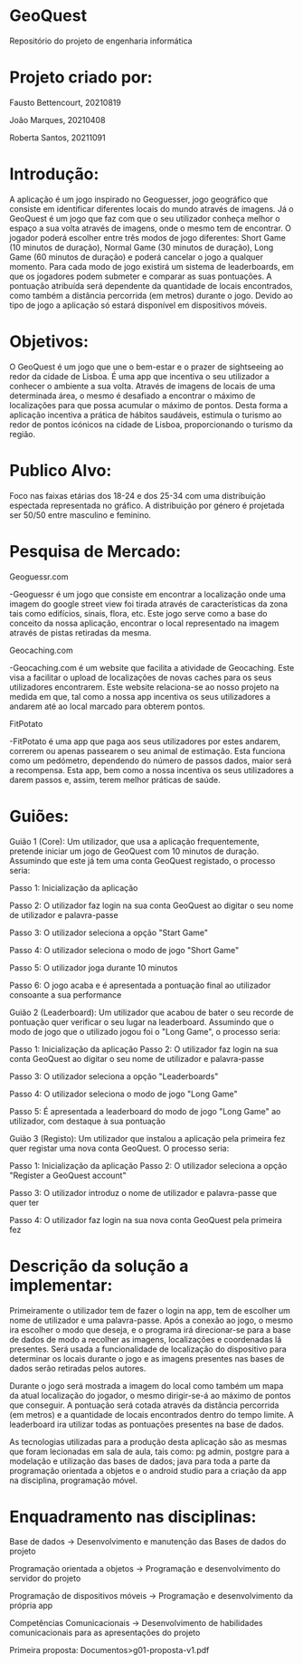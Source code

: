# GeoQuest
Repositório do projeto de engenharia informática

# Projeto criado por:

Fausto Bettencourt, 20210819

João Marques, 20210408

Roberta Santos, 20211091

# Introdução:

A aplicação é um jogo inspirado no Geoguesser, jogo geográfico que consiste em identificar diferentes locais do mundo através de imagens. Já o GeoQuest é um jogo que faz com que o seu utilizador conheça melhor o espaço a sua volta através de imagens, onde o mesmo tem de encontrar.
O jogador poderá escolher entre três modos de jogo diferentes: Short Game (10 minutos de duração), Normal Game (30 minutos de duração), Long Game (60 minutos de duração) e poderá cancelar o jogo a qualquer momento.
Para cada modo de jogo existirá um sistema de leaderboards, em que os jogadores podem submeter e comparar as suas pontuações. A pontuação atribuída será dependente da quantidade de locais encontrados, como também a distância percorrida (em metros) durante o jogo.
Devido ao tipo de jogo a aplicação só estará disponível em dispositivos móveis.

# Objetivos:

O GeoQuest é um jogo que une o bem-estar e o prazer de sightseeing ao redor da cidade de Lisboa. É uma app que incentiva o seu utilizador a conhecer o ambiente a sua volta. Através de imagens de locais de uma determinada área, o mesmo é desafiado a encontrar o máximo de localizações para que possa acumular o máximo de pontos.
Desta forma a aplicação incentiva a prática de hábitos saudáveis, estimula o turismo ao redor de pontos icónicos na cidade de Lisboa, proporcionando o turismo da região.

# Publico Alvo:

Foco nas faixas etárias dos 18-24 e dos 25-34 com uma distribuição espectada representada no gráfico. A distribuição por género é projetada ser 50/50 entre masculino e feminino.


# Pesquisa de Mercado:

Geoguessr.com

-Geoguessr é um jogo que consiste em encontrar a localização onde uma imagem do google street view foi tirada através de características da zona tais como edifícios, sinais, flora, etc. Este jogo serve como a base do conceito da nossa aplicação, encontrar o local representado na imagem através de pistas retiradas da mesma.

Geocaching.com

-Geocaching.com é um website que facilita a atividade de Geocaching. Este visa a facilitar o upload de localizações de novas caches para os seus utilizadores encontrarem. Este website relaciona-se ao nosso projeto na medida em que, tal como a nossa app incentiva os seus utilizadores a andarem até ao local marcado para obterem pontos.

FitPotato

-FitPotato é uma app que paga aos seus utilizadores por estes andarem, correrem ou apenas passearem o seu animal de estimação. Esta funciona como um pedómetro, dependendo do número de passos dados, maior será a recompensa. Esta app, bem como a nossa incentiva os seus utilizadores a darem passos e, assim, terem melhor práticas de saúde.

# Guiões:
Guião 1 (Core):
Um utilizador, que usa a aplicação frequentemente, pretende iniciar um jogo de GeoQuest com 10 minutos de duração. 
Assumindo que este já tem uma conta GeoQuest registado, o processo seria:

Passo 1: Inicialização da aplicação

Passo 2: O utilizador faz login na sua conta GeoQuest ao digitar o seu nome de utilizador e palavra-passe 

Passo 3: O utilizador seleciona a opção "Start Game"

Passo 4: O utilizador seleciona o modo de jogo "Short Game"

Passo 5: O utilizador joga durante 10 minutos

Passo 6: O jogo acaba e é apresentada a pontuação final ao utilizador consoante a sua performance

Guião 2 (Leaderboard):
Um utilizador que acabou de bater o seu recorde de pontuação quer verificar o seu lugar na leaderboard. 
Assumindo que o modo de jogo que o utilizado jogou foi o "Long Game", o processo seria:

Passo 1: Inicialização da aplicação
Passo 2: O utilizador faz login na sua conta GeoQuest ao digitar o seu nome de utilizador e palavra-passe

Passo 3: O utilizador seleciona a opção "Leaderboards"

Passo 4: O utilizador seleciona o modo de jogo "Long Game"

Passo 5: É apresentada a leaderboard do modo de jogo "Long Game" ao utilizador, com destaque à sua pontuação

Guião 3 (Registo):
Um utilizador que instalou a aplicação pela primeira fez quer registar uma nova conta GeoQuest.
O processo seria:

Passo 1: Inicialização da aplicação
Passo 2: O utilizador seleciona a opção "Register a GeoQuest account"

Passo 3: O utilizador introduz o nome de utilizador e palavra-passe que quer ter

Passo 4: O utilizador faz login na sua nova conta GeoQuest pela primeira fez

# Descrição da solução a implementar:

Primeiramente o utilizador tem de fazer o login na app, tem de escolher um nome de utilizador e uma palavra-passe.
Após a conexão ao jogo, o mesmo ira escolher o modo que deseja, e o programa irá direcionar-se para a base de dados de modo a recolher as imagens, localizações e coordenadas lá presentes. Será usada a funcionalidade de localização do dispositivo para determinar os locais durante o jogo e as imagens presentes nas bases de dados serão retiradas pelos autores.

Durante o jogo será mostrada a imagem do local como também um mapa da atual localização do jogador, o mesmo dirigir-se-á ao máximo de pontos que conseguir.
A pontuação será cotada através da distância percorrida (em metros) e a quantidade de locais encontrados dentro do tempo limite. A leaderboard ira utilizar todas as pontuações presentes na base de dados.

As tecnologias utilizadas para a produção desta aplicação são as mesmas que foram lecionadas em sala de aula, tais como: pg admin, postgre para a modelação e utilização das bases de dados; java para toda a parte da programação orientada a objetos e o android studio para a criação da app na disciplina, programação móvel. 


# Enquadramento nas disciplinas:
Base de dados -> Desenvolvimento e manutenção das Bases de dados do projeto

Programação orientada a objetos -> Programação e desenvolvimento do servidor do projeto

Programação de dispositivos móveis -> Programação e desenvolvimento da própria app

Competências Comunicacionais -> Desenvolvimento de habilidades comunicacionais para as apresentações do projeto




Primeira proposta: Documentos>g01-proposta-v1.pdf
